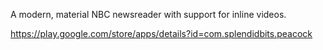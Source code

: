A modern, material NBC newsreader with support for inline videos.

https://play.google.com/store/apps/details?id=com.splendidbits.peacock
